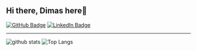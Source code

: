 ## Hi there, Dimas here👋

[![GitHub Badge](https://img.shields.io/github/followers/dimasmaulana99?style=social)](https://github.com/dimasmaulana99?tab=followers)
[![LinkedIn Badge](https://img.shields.io/badge/My-LinkedIn-blue)](https://www.linkedin.com/in/dimasmaulana99)

---
![github stats](https://github-readme-stats-sigma-five.vercel.app/api?username=dimasmaulana99&theme=react&show_icons=true)
![Top Langs](https://github-readme-stats-sigma-five.vercel.app/api/top-langs/?username=dimasmaulana99&langs_count=3&hide=go,html,css,tex)
